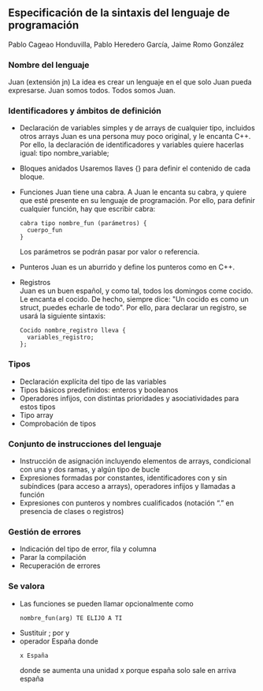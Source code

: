 ## Especificación de la sintaxis del lenguaje de programación
Pablo Cageao Honduvilla, Pablo Heredero García, Jaime Romo González  

### Nombre del lenguaje
  Juan (extensión jn)
  La idea es crear un lenguaje en el que solo Juan pueda expresarse. Juan somos todos. Todos somos Juan.

### Identificadores y ámbitos de definición
- Declaración de variables simples y de arrays de cualquier tipo, incluidos otros arrays
  Juan es una persona muy poco original, y le encanta C++. Por ello, la declaración de identificadores y variables quiere hacerlas igual:
  tipo nombre_variable;

- Bloques anidados
  Usaremos llaves {} para definir el contenido de cada bloque.
- Funciones
  Juan tiene una cabra. A Juan le encanta su cabra, y quiere que esté presente en su lenguaje de programación. Por ello, para definir cualquier función,     hay que escribir cabra:  
  ```
  cabra tipo nombre_fun (parámetros) {  
    cuerpo_fun  
  }  
  ```
  Los parámetros se podrán pasar por valor o referencia.
 
- Punteros
  Juan es un aburrido y define los punteros como en C++.
- Registros  
  Juan es un buen español, y como tal, todos los domingos come cocido. Le encanta el cocido. De hecho, siempre dice: "Un cocido es como un struct, puedes   echarle de todo". Por ello, para declarar un registro, se usará la siguiente sintaxis:
  ```
  Cocido nombre_registro lleva {
    variables_registro;
  };
  ```
### Tipos
- Declaración explícita del tipo de las variables
- Tipos básicos predefinidos: enteros y booleanos
- Operadores infijos, con distintas prioridades y asociatividades para estos tipos
- Tipo array
- Comprobación de tipos
### Conjunto de instrucciones del lenguaje
- Instrucción de asignación incluyendo elementos de arrays, condicional con una y dos ramas, y algún tipo de bucle
- Expresiones formadas por constantes, identificadores con y sin subíndices (para acceso a arrays), operadores infijos y llamadas a función
- Expresiones con punteros y nombres cualificados (notación “.” en presencia de clases o registros)
### Gestión de errores
- Indicación del tipo de error, fila y columna
- Parar la compilación
- Recuperación de errores
### Se valora
- Las funciones se pueden llamar opcionalmente como 
  ```
  nombre_fun(arg) TE ELIJO A TI
  ```
- Sustituir ; por y
- operador España donde
  ```
  x España
  ```
  donde se aumenta una unidad x porque españa solo sale en arriva españa
